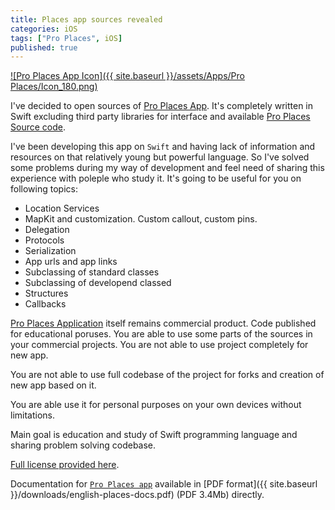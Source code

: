 ```yaml
---
title: Places app sources revealed
categories: iOS
tags: ["Pro Places", iOS]
published: true
---
```


[![Pro Places App Icon]({{ site.baseurl }}/assets/Apps/Pro Places/Icon_180.png)][pro-places]

I've decided to open sources of [Pro Places App][pro-places]. It's completely written in Swift excluding third party libraries for interface and available [Pro Places Source code](https://github.com/famer/Places).

I've been developing this app on `Swift` and having lack of information and resources on that relatively young but powerful language. So I've solved some problems during my way of development and feel need of sharing this experience with poleple who study it. It's going to be useful for you on following topics:

* Location Services
* MapKit and customization. Custom callout, custom pins.
* Delegation
* Protocols 
* Serialization
* App urls and app links
* Subclassing of standard classes
* Subclassing of developend classed
* Structures
* Callbacks

[Pro Places Application][pro-places] itself remains commercial product. Code published for educational poruses. You are able to use some parts of the sources in your commercial projects. You are not able to use project completely for new app.

You are not able to use full codebase of the project for forks and creation of new app based on it.

You are able use it for personal purposes on your own devices without limitations.

Main goal is education and study of Swift programming language and sharing problem solving codebase.

[Full license provided here](https://github.com/famer/Places/blob/iwatch/LICENSE).

Documentation for [`Pro Places app`][pro-places] available in [PDF format]({{ site.baseurl }}/downloads/english-places-docs.pdf) (PDF 3.4Mb) directly.

[pro-places]: https://itunes.apple.com/us/app/pro-places/id948166579
